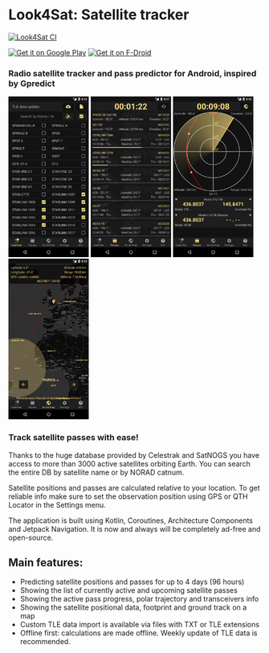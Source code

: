 # Look4Sat: Satellite tracker

[![Look4Sat CI](https://github.com/rt-bishop/Look4Sat/actions/workflows/main.yml/badge.svg)](https://github.com/rt-bishop/Look4Sat/actions/workflows/main.yml)

[<img src="https://play.google.com/intl/en_gb/badges/static/images/badges/en_badge_web_generic.png" alt="Get it on Google Play" height="80">](https://play.google.com/store/apps/details?id=com.rtbishop.look4sat)
[<img src="https://fdroid.gitlab.io/artwork/badge/get-it-on.png" alt="Get it on F-Droid" height="80">](https://f-droid.org/packages/com.rtbishop.look4sat/)

### Radio satellite tracker and pass predictor for Android, inspired by Gpredict

<p float="left">
<img src="fastlane/metadata/android/en-US/images/phoneScreenshots/1.png" width="160"/>
<img src="fastlane/metadata/android/en-US/images/phoneScreenshots/2.png" width="160"/>
<img src="fastlane/metadata/android/en-US/images/phoneScreenshots/3.png" width="160"/>
<img src="fastlane/metadata/android/en-US/images/phoneScreenshots/4.png" width="160">
</p>

### Track satellite passes with ease!

Thanks to the huge database provided by Celestrak and SatNOGS you have access to more than 3000 active satellites orbiting Earth. You can search the entire DB by satellite name or by NORAD catnum.

Satellite positions and passes are calculated relative to your location. To get reliable info make sure to set the observation position using GPS or QTH Locator in the Settings menu.

The application is built using Kotlin, Coroutines, Architecture Components and Jetpack Navigation. It is now and always will be completely ad-free and open-source.

## Main features:

*  Predicting satellite positions and passes for up to 4 days (96 hours)
*  Showing the list of currently active and upcoming satellite passes
*  Showing the active pass progress, polar trajectory and transceivers info
*  Showing the satellite positional data, footprint and ground track on a map
*  Custom TLE data import is available via files with TXT or TLE extensions
*  Offline first: calculations are made offline. Weekly update of TLE data is recommended.
